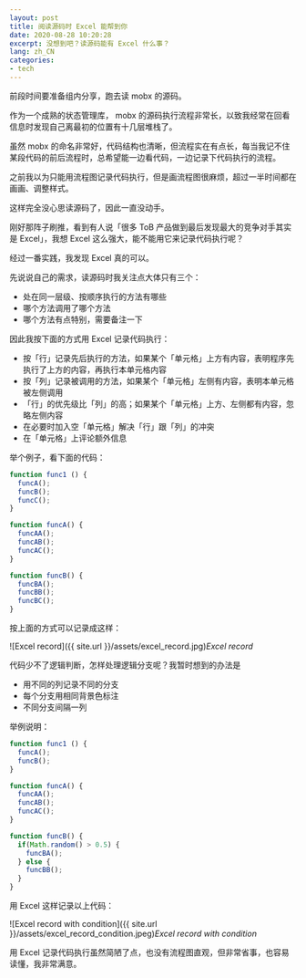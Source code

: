 ```yaml
---
layout: post
title: 阅读源码时 Excel 能帮到你
date: 2020-08-28 10:20:28
excerpt: 没想到吧？读源码能有 Excel 什么事？
lang: zh_CN
categories: 
- tech
---
```


前段时间要准备组内分享，跑去读 mobx 的源码。

作为一个成熟的状态管理库， mobx 的源码执行流程非常长，以致我经常在回看信息时发现自己离最初的位置有十几层堆栈了。

虽然 mobx 的命名非常好，代码结构也清晰，但流程实在有点长，每当我记不住某段代码的前后流程时，总希望能一边看代码，一边记录下代码执行的流程。

之前我以为只能用流程图记录代码执行，但是画流程图很麻烦，超过一半时间都在画画、调整样式。

这样完全没心思读源码了，因此一直没动手。

刚好那阵子刷推，看到有人说「很多 ToB 产品做到最后发现最大的竞争对手其实是 Excel」，我想 Excel 这么强大，能不能用它来记录代码执行呢？

经过一番实践，我发现 Excel 真的可以。

先说说自己的需求，读源码时我关注点大体只有三个：

- 处在同一层级、按顺序执行的方法有哪些
- 哪个方法调用了哪个方法
- 哪个方法有点特别，需要备注一下

因此我按下面的方式用 Excel 记录代码执行：

- 按「行」记录先后执行的方法，如果某个「单元格」上方有内容，表明程序先执行了上方的内容，再执行本单元格内容
- 按「列」记录被调用的方法，如果某个「单元格」左侧有内容，表明本单元格被左侧调用
- 「行」的优先级比「列」的高；如果某个「单元格」上方、左侧都有内容，忽略左侧内容
- 在必要时加入空「单元格」解决「行」跟「列」的冲突
- 在「单元格」上评论额外信息


举个例子，看下面的代码：

```javascript
function func1 () {
  funcA();
  funcB();
  funcC();
}

function funcA() {
  funcAA();
  funcAB();
  funcAC();
}

function funcB() {
  funcBA();
  funcBB();
  funcBC();
}
```

按上面的方式可以记录成这样：

![Excel record]({{ site.url }}/assets/excel_record.jpg)*Excel record*

代码少不了逻辑判断，怎样处理逻辑分支呢？我暂时想到的办法是

- 用不同的列记录不同的分支
- 每个分支用相同背景色标注
- 不同分支间隔一列
 
举例说明：

```javascript
function func1 () {
  funcA();
  funcB();
}

function funcA() {
  funcAA();
  funcAB();
  funcAC();
}

function funcB() {
  if(Math.random() > 0.5) {
    funcBA();
  } else {
    funcBB();
  }
}

```

用 Excel 这样记录以上代码：

![Excel record with condition]({{ site.url }}/assets/excel_record_condition.jpeg)*Excel record with condition*

用 Excel 记录代码执行虽然简陋了点，也没有流程图直观，但非常省事，也容易读懂，我非常满意。